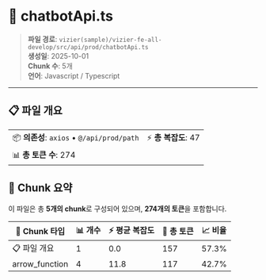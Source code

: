 # 📄 chatbotApi.ts

> **파일 경로**: `vizier(sample)/vizier-fe-all-develop/src/api/prod/chatbotApi.ts`  
> **생성일**: 2025-10-01  
> **Chunk 수**: 5개  
> **언어**: Javascript / Typescript
---


## 📋 파일 개요

| | |
|--|--|
| 📦 **의존성**: `axios` • `@/api/prod/path` | ⚡ **총 복잡도**: 47 |
| 📊 **총 토큰 수**: 274 |  |






## 🧩 Chunk 요약

이 파일은 총 **5개의 chunk**로 구성되어 있으며, **274개의 토큰**을 포함합니다.

| 🧩 Chunk 타입 | 📊 개수 | ⚡ 평균 복잡도 | 📝 총 토큰 | 📈 비율 |
|---------------|--------|-------------|----------|--------|
| 📋 파일 개요 | 1 | 0.0 | 157 | 57.3% |
| arrow_function | 4 | 11.8 | 117 | 42.7% |

